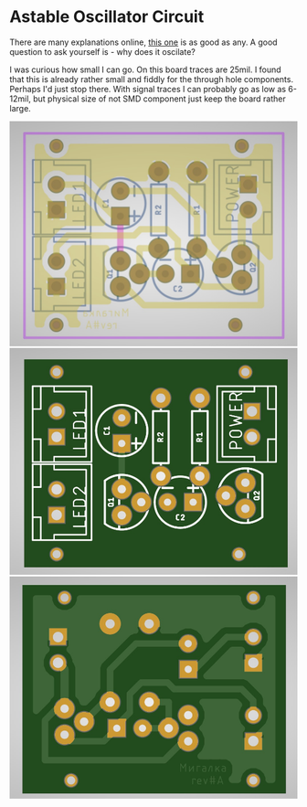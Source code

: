 # Astable Oscillator Circuit 
There are many explanations online, [this one][1] is as good as any. A good question to ask yourself is - why does it oscilate?

I was curious how small I can go. On this board traces are 25mil. I found that this is already rather small and fiddly for the through hole components. Perhaps I'd just stop there. With signal traces I can probably go as low as 6-12mil, but physical size of not SMD component just keep the board rather large.

![Alt text](https://github.com/ikatkov/blinker-pcb/blob/master/pcb.jpg?raw=true "PCB Layers")
![Alt text](https://github.com/ikatkov/blinker-pcb/blob/master/pcb-top.jpg?raw=true "PCB Top")
![Alt text](https://github.com/ikatkov/blinker-pcb/blob/master/pcb-bottom.jpg?raw=true "PCB Bottom")

[1]: https://www.electronics-tutorials.ws/waveforms/astable.html